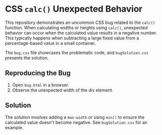 # CSS `calc()` Unexpected Behavior

This repository demonstrates an uncommon CSS bug related to the `calc()` function. When calculating widths or heights using `calc()`, unexpected behavior can occur when the calculated value results in a negative number. This typically happens when subtracting a large fixed value from a percentage-based value in a small container.

The `bug.css` file showcases the problematic code, and `bugSolution.css` presents the solution.

## Reproducing the Bug

1. Open `bug.html` in a browser.
2. Observe the unexpected width of the div element.

## Solution

The solution involves adding a `max-width` or using `min()` to ensure the calculated value doesn't become negative. See `bugSolution.css` for an example.